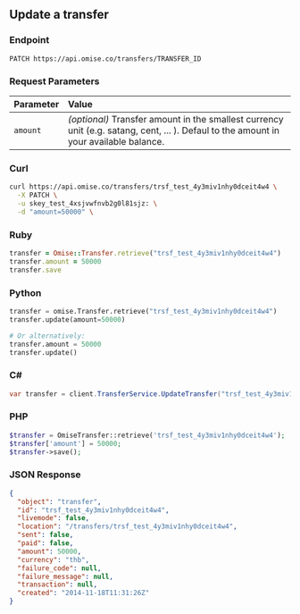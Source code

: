 ## Update a transfer

### Endpoint

```
PATCH https://api.omise.co/transfers/TRANSFER_ID
```

### Request Parameters

| Parameter                | Value                                             |
|:-------------------------|:--------------------------------------------------|
| `amount`                 | *(optional)* Transfer amount in the smallest currency unit (e.g. satang, cent, ... ). Defaul to the amount in your available balance. |

### Curl

```sh
curl https://api.omise.co/transfers/trsf_test_4y3miv1nhy0dceit4w4 \
  -X PATCH \
  -u skey_test_4xsjvwfnvb2g0l81sjz: \
  -d "amount=50000" \
```

### Ruby

```ruby
transfer = Omise::Transfer.retrieve("trsf_test_4y3miv1nhy0dceit4w4")
transfer.amount = 50000
transfer.save
```

### Python

```python
transfer = omise.Transfer.retrieve("trsf_test_4y3miv1nhy0dceit4w4")
transfer.update(amount=50000)

# Or alternatively:
transfer.amount = 50000
transfer.update()
```

### C&#35;

```c#
var transfer = client.TransferService.UpdateTransfer("trsf_test_4y3miv1nhy0dceit4w4", 50000);
```

### PHP

```php
$transfer = OmiseTransfer::retrieve('trsf_test_4y3miv1nhy0dceit4w4');
$transfer['amount'] = 50000;
$transfer->save();
```

### JSON Response

```json
{
  "object": "transfer",
  "id": "trsf_test_4y3miv1nhy0dceit4w4",
  "livemode": false,
  "location": "/transfers/trsf_test_4y3miv1nhy0dceit4w4",
  "sent": false,
  "paid": false,
  "amount": 50000,
  "currency": "thb",
  "failure_code": null,
  "failure_message": null,
  "transaction": null,
  "created": "2014-11-18T11:31:26Z"
}
```

